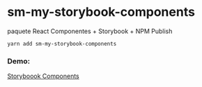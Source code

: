 # sm-my-storybook-components

paquete React Componentes + Storybook + NPM Publish

```
yarn add sm-my-storybook-components
```

### Demo:
[Storyboook Components](https://joselo01.github.io/sb-components/?path=/story/ui-mylabel--basic) 